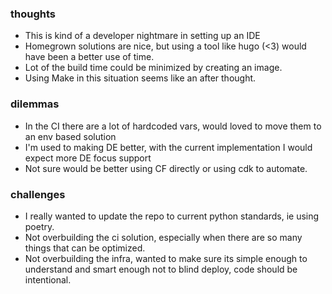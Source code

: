 ### thoughts

- This is kind of a developer nightmare in setting up an IDE
- Homegrown solutions are nice, but using a tool like hugo (<3) would have been a better use of time.
- Lot of the build time could be minimized by creating an image.
- Using Make in this situation seems like an after thought.

### dilemmas

- In the CI there are a lot of hardcoded vars, would loved to move them to an env based solution
- I'm used to making DE better, with the current implementation I would expect more DE focus support
- Not sure would be better using CF directly or using cdk to automate.


### challenges

- I really wanted to update the repo to current python standards, ie using poetry.
- Not overbuilding the ci solution, especially when there are so many things that can be optimized.
- Not overbuilding the infra, wanted to make sure its simple enough to understand and smart enough not to blind deploy, code should be intentional.